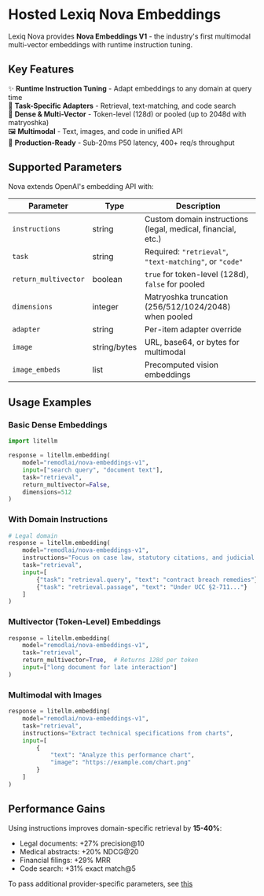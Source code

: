 # Hosted Lexiq Nova Embeddings

Lexiq Nova provides **Nova Embeddings V1** - the industry's first multimodal multi-vector embeddings with runtime instruction tuning.

## Key Features

✨ **Runtime Instruction Tuning** - Adapt embeddings to any domain at query time  
🎯 **Task-Specific Adapters** - Retrieval, text-matching, and code search  
🔢 **Dense & Multi-Vector** - Token-level (128d) or pooled (up to 2048d with matryoshka)  
🖼️ **Multimodal** - Text, images, and code in unified API  
🚀 **Production-Ready** - Sub-20ms P50 latency, 400+ req/s throughput

## Supported Parameters

Nova extends OpenAI's embedding API with:

| Parameter | Type | Description |
|-----------|------|-------------|
| `instructions` | string | Custom domain instructions (legal, medical, financial, etc.) |
| `task` | string | Required: `"retrieval"`, `"text-matching"`, or `"code"` |
| `return_multivector` | boolean | `true` for token-level (128d), `false` for pooled |
| `dimensions` | integer | Matryoshka truncation (256/512/1024/2048) when pooled |
| `adapter` | string | Per-item adapter override |
| `image` | string/bytes | URL, base64, or bytes for multimodal |
| `image_embeds` | list | Precomputed vision embeddings |

## Usage Examples

### Basic Dense Embeddings
```python
import litellm

response = litellm.embedding(
    model="remodlai/nova-embeddings-v1",
    input=["search query", "document text"],
    task="retrieval",
    return_multivector=False,
    dimensions=512
)
```

### With Domain Instructions
```python
# Legal domain
response = litellm.embedding(
    model="remodlai/nova-embeddings-v1",
    instructions="Focus on case law, statutory citations, and judicial precedents",
    task="retrieval",
    input=[
        {"task": "retrieval.query", "text": "contract breach remedies"},
        {"task": "retrieval.passage", "text": "Under UCC §2-711..."}
    ]
)
```

### Multivector (Token-Level) Embeddings
```python
response = litellm.embedding(
    model="remodlai/nova-embeddings-v1",
    task="retrieval",
    return_multivector=True,  # Returns 128d per token
    input=["long document for late interaction"]
)
```

### Multimodal with Images
```python
response = litellm.embedding(
    model="remodlai/nova-embeddings-v1",
    task="retrieval",
    instructions="Extract technical specifications from charts",
    input=[
        {
            "text": "Analyze this performance chart",
            "image": "https://example.com/chart.png"
        }
    ]
)
```

## Performance Gains

Using instructions improves domain-specific retrieval by **15-40%**:
- Legal documents: +27% precision@10
- Medical abstracts: +20% NDCG@20  
- Financial filings: +29% MRR
- Code search: +31% exact match@5

To pass additional provider-specific parameters, see [this](https://docs.litellm.ai/docs/completion/provider_specific_params)
